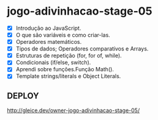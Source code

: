 # jogo-adivinhacao-stage-05

- [x]  Introdução ao JavaScript.
- [x]  O que são variáveis e como criar-las.
- [x]  Operadores matemáticos.
- [x]  Tipos de dados; Operadores comparativos e Arrays.
- [x]  Estruturas de repetição (for, for of, while).
- [x]  Condicionais (if/else, switch).
- [x]  Aprendi sobre funções.Função Math().
- [x]  Template strings/literals e Object Literals.

## DEPLOY ##
http://gleice.dev/owner-jogo-adivinhacao-stage-05/
<br>
